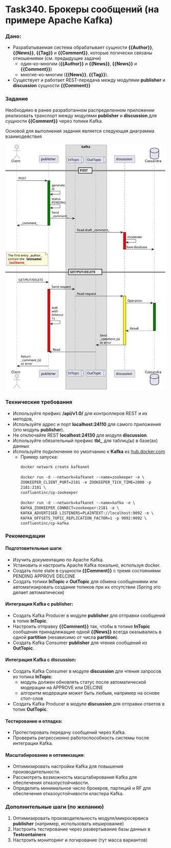 #  Task340. Брокеры сообщений (на примере **Apache Kafka**)

### Дано:
- Разрабатываемая система обрабатывает сущности **{{Author}}**, **{{News}}**, **{{Tag}}** и **{{Comment}}**, которые логически связаны отношениями (см. предыдущие задачи)
    - один-ко-многим (**{{Author}}** и **{{News}}**, **{{News}}** и **{{Comment}}**)
    - многие-ко-многим (**{{News}}**, **{{Tag}}**).
- Существует и работает REST-передача между модулями **publisher** и **discussion** сущности **{{Comment}}**

### Задание
Необходимо в ранее разработанном распределенном приложении реализовать транспорт между модулями **publisher** и **discussion**
для сущности **{{Comment}}** через топики Kafka.

Основой для выполнения задания является следующая диаграмма взаимодействия

![sequence-diagram](media/340.svg)


### Технические требования

- Используйте префикс **/api/v1.0/** для контроллеров REST и их методов,
- Используйте адрес и порт **localhost:24110** для самого приложения (это модуль **publisher**).
- Не отключайте REST **localhost:24130** для модуля **discussion**.
- Используйте обязательный префикс **tbl_** для таблиц(ы) в базе(ах) данных
- Используйте подключение по умолчанию к **Kafka** из [hub.docker.com](https://hub.docker.com/r/confluentinc/cp-kafka)
  - Пример запуска:
    ```
    docker network create kafkanet

    docker run -d --network=kafkanet --name=zookeeper -e \
    ZOOKEEPER_CLIENT_PORT=2181 -e ZOOKEEPER_TICK_TIME=2000 -p 2181:2181 \
    confluentinc/cp-zookeeper
    
    docker run -d --network=kafkanet --name=kafka -e \
    KAFKA_ZOOKEEPER_CONNECT=zookeeper:2181 -e \
    KAFKA_ADVERTISED_LISTENERS=PLAINTEXT://localhost:9092 -e \
    KAFKA_OFFSETS_TOPIC_REPLICATION_FACTOR=1 -p 9092:9092 \
    confluentinc/cp-kafka
    ```
### Рекомендации

#### **Подготовительные шаги:**
- Изучить документацию по Apache Kafka.
- Установить и настроить Apache Kafka локально, используя docker.
- Создать поле state в сущности **{{Comment}}** с тремя состояниями PENDING APPROVE DELCINE
- Создать топики **InTopic** и **OutTopic** для обмена сообщениями или автоматизировать создание топиков при их отсутствии (Spring это делает автоматически)

#### Интеграция Kafka с **publisher:**
- Создать Kafka Producer в модуле **publisher** для отправки сообщений в топик **InTopic**.
- Настроить отправку **{{Comment}}** так, чтобы в топике **InTopic** сообщения 
  принадлежащие одной **{{News}}** всегда оказывались в одной **partition** (независимо от числа **partition**).
- Создать Kafka Consumer **publisher** для чтения сообщений из **OutTopic**.

#### Интеграция Kafka с **discussion:**
- Создать Kafka Consumer в модуле **discussion** для чтения запросов из топика **InTopic**:
  - модуль должен обновлять статус после автоматической модерации на APPROVE или DELCINE
  - алгоритм модерации может быть любым, например на основе стоп-слов
- Создать Kafka Producer в модуле **discussion** для отправки ответов в топик **OutTopic**.

#### Тестирование и отладка:
- Протестировать передачу сообщений через Kafka.
- Проверить регрессионно работоспособность системы после интеграции Kafka.

#### Масштабирование и оптимизация:
- Оптимизировать настройки Kafka для повышения производительности.
- Рассмотреть возможность масштабирования Kafka для обеспечения отказоустойчивости.
- Определить минимальное число брокеров, партиций и RF для обеспечения отказоустойчивости кластера Kafka.

### Дополнительные шаги (по желанию)
1. Оптимизировать производительность модуля/микросервиса **publisher** (например, использовать кеширование)
2. Настроить тестирование через развертывание базы данных в **Testcontainers**
3. Настроить мониторинг и логирование (тут масса вариантов)
